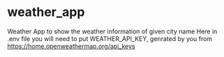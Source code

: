 # weather_app
Weather App to show the weather information of given city name
Here in .env file you will need to put WEATHER_API_KEY, genrated by you from https://home.openweathermap.org/api_keys 

